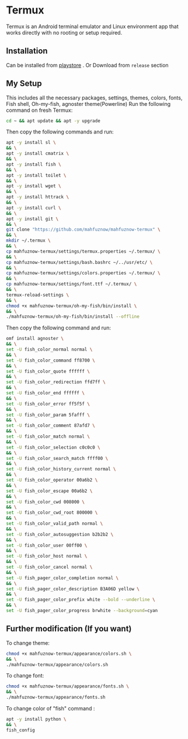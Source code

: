# Termux
Termux is an Android terminal emulator and Linux environment app that works directly with no rooting or setup required.

## Installation
Can be installed from [playstore](https://play.google.com/store/apps/details?id=com.termux) . Or Download from `release` section


## My Setup
This includes all the necessary packages, settings, themes, colors, fonts, Fish shell, Oh-my-fish, agnoster theme(Powerline)
Run the following command on fresh Termux:

```bash
cd ~ && apt update && apt -y upgrade
```

Then copy the following commands and run:

```bash
apt -y install sl \
&& \
apt -y install cmatrix \
&& \
apt -y install fish \
&& \
apt -y install toilet \
&& \
apt -y install wget \
&& \
apt -y install httrack \
&& \
apt -y install curl \
&& \
apt -y install git \
&& \
git clone "https://github.com/mahfuznow/mahfuznow-termux" \
&& \
mkdir ~/.termux \
&& \
cp mahfuznow-termux/settings/termux.properties ~/.termux/ \
&& \
cp mahfuznow-termux/settings/bash.bashrc ~/../usr/etc/ \
&& \
cp mahfuznow-termux/settings/colors.properties ~/.termux/ \
&& \
cp mahfuznow-termux/settings/font.ttf ~/.termux/ \
&& \
termux-reload-settings \
&& \
chmod +x mahfuznow-termux/oh-my-fish/bin/install \
&& \
./mahfuznow-termux/oh-my-fish/bin/install --offline
```

Then copy the following command and run:

```bash
omf install agnoster \
&& \
set -U fish_color_normal normal \
&& \
set -U fish_color_command ff8700 \
&& \
set -U fish_color_quote ffffff \
&& \
set -U fish_color_redirection ffd7ff \
&& \
set -U fish_color_end ffffff \
&& \
set -U fish_color_error ff5f5f \
&& \
set -U fish_color_param 5fafff \
&& \
set -U fish_color_comment 87afd7 \
&& \
set -U fish_color_match normal \
&& \
set -U fish_color_selection c0c0c0 \
&& \
set -U fish_color_search_match ffff00 \
&& \
set -U fish_color_history_current normal \
&& \
set -U fish_color_operator 00a6b2 \
&& \
set -U fish_color_escape 00a6b2 \
&& \
set -U fish_color_cwd 008000 \
&& \
set -U fish_color_cwd_root 800000 \
&& \
set -U fish_color_valid_path normal \
&& \
set -U fish_color_autosuggestion b2b2b2 \
&& \
set -U fish_color_user 00ff00 \
&& \
set -U fish_color_host normal \
&& \
set -U fish_color_cancel normal \
&& \
set -U fish_pager_color_completion normal \
&& \
set -U fish_pager_color_description B3A06D yellow \
&& \
set -U fish_pager_color_prefix white --bold --underline \
&& \
set -U fish_pager_color_progress brwhite --background=cyan
```


## Further modification (If you want)
To change theme:
```bash
chmod +x mahfuznow-termux/appearance/colors.sh \
&& \
./mahfuznow-termux/appearance/colors.sh
```
To change font:
```bash
chmod +x mahfuznow-termux/appearance/fonts.sh \
&& \
./mahfuznow-termux/appearance/fonts.sh
```
To change color of "fish" command :

```bash
apt -y install python \
&& \
fish_config
```

